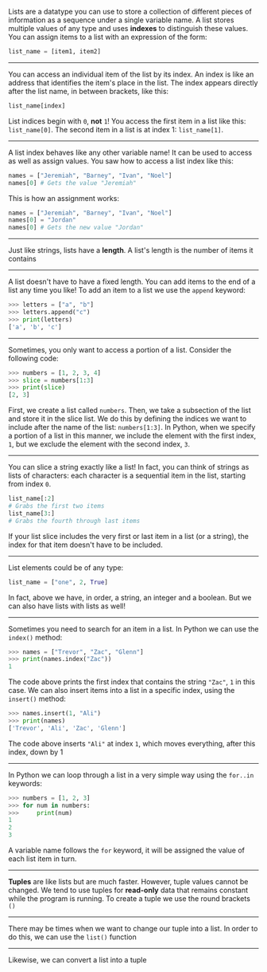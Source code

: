 Lists are a datatype you can use to store a collection of different pieces of information as a sequence under a single variable name.
A list stores multiple values of any type and uses **indexes** to distinguish these values.
You can assign items to a list with an expression of the form:
```python
list_name = [item1, item2]
```

---

You can access an individual item of the list by its index.
An index is like an address that identifies the item's place in the list.
The index appears directly after the list name, in between brackets, like this:
```python
list_name[index]
```

List indices begin with `0`, **not** `1`! You access the first item in a list like this: `list_name[0]`.
The second item in a list is at index 1: `list_name[1]`.

---

A list index behaves like any other variable name! It can be used to access as well as assign values.
You saw how to access a list index like this:
```python
names = ["Jeremiah", "Barney", "Ivan", "Noel"]
names[0] # Gets the value "Jeremiah"
```
This is how an assignment works:
```python
names = ["Jeremiah", "Barney", "Ivan", "Noel"]
names[0] = "Jordan"
names[0] # Gets the new value "Jordan"
```

---

Just like strings, lists have a **length**.
A list's length is the number of items it contains

---

A list doesn't have to have a fixed length.
You can add items to the end of a list any time you like!
To add an item to a list we use the `append` keyword:
```python
>>> letters = ["a", "b"]
>>> letters.append("c")
>>> print(letters)
['a', 'b', 'c']
```

---

Sometimes, you only want to access a portion of a list.
Consider the following code:
```python
>>> numbers = [1, 2, 3, 4]
>>> slice = numbers[1:3]
>>> print(slice)
[2, 3]
```
First, we create a list called `numbers`.
Then, we take a subsection of the list and store it in the slice list.
We do this by defining the indices we want to include after the name of the list: `numbers[1:3]`.
In Python, when we specify a portion of a list in this manner, we include the element with the first index, `1`, but we exclude the element with the second index, `3`.

---

You can slice a string exactly like a list! In fact, you can think of strings as lists of characters: each character is a sequential item in the list, starting from index `0`.
```python
list_name[:2]
# Grabs the first two items
list_name[3:]
# Grabs the fourth through last items
```
If your list slice includes the very first or last item in a list (or a string), the index for that item doesn't have to be included.

---

List elements could be of any type:
```python
list_name = ["one", 2, True]
```
In fact, above we have, in order, a string, an integer and a boolean.
But we can also have lists with lists as well!

---

Sometimes you need to search for an item in a list.
In Python we can use the `index()` method:
```python
>>> names = ["Trevor", "Zac", "Glenn"]
>>> print(names.index("Zac"))
1
```
The code above prints the first index that contains the string `"Zac"`, `1` in this case.
We can also insert items into a list in a specific index, using the `insert()` method:
```python
>>> names.insert(1, "Ali")
>>> print(names)
['Trevor', 'Ali', 'Zac', 'Glenn']
```
The code above inserts `"Ali"` at index `1`, which moves everything, after this index, down by 1

---

In Python we can loop through a list in a very simple way using the `for..in` keywords:
```python
>>> numbers = [1, 2, 3]
>>> for num in numbers:
>>> 	print(num)
1
2
3
```
A variable name follows the `for` keyword, it will be assigned the value of each list item in turn.

---

**Tuples** are like lists but are much faster.
However, tuple values cannot be changed.
We tend to use tuples for **read-only** data that remains constant while the program is running.
To create a tuple we use the round brackets `()`

---

There may be times when we want to change our tuple into a list.
In order to do this, we can use the `list()` function

---

Likewise, we can convert a list into a tuple
